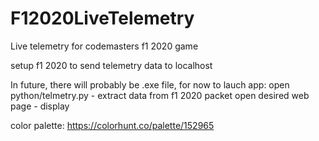 # F12020LiveTelemetry
Live telemetry for codemasters f1 2020 game

setup f1 2020 to send telemetry data to localhost

In future, there will probably be .exe file, for now to lauch app:
open python/telmetry.py - extract data from f1 2020 packet
open desired web page - display

color palette: https://colorhunt.co/palette/152965
